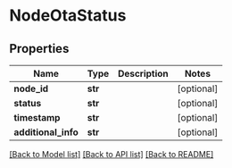 # NodeOtaStatus

## Properties
Name | Type | Description | Notes
------------ | ------------- | ------------- | -------------
**node_id** | **str** |  | [optional] 
**status** | **str** |  | [optional] 
**timestamp** | **str** |  | [optional] 
**additional_info** | **str** |  | [optional] 

[[Back to Model list]](../README.md#documentation-for-models) [[Back to API list]](../README.md#documentation-for-api-endpoints) [[Back to README]](../README.md)

